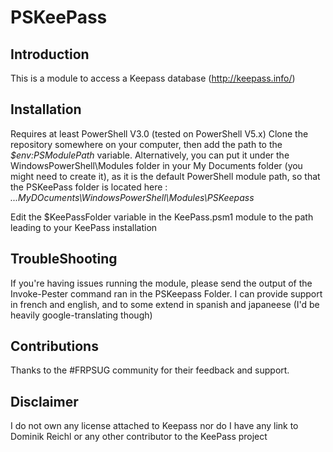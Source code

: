 # PSKeePass
## Introduction
This is a module to access a Keepass database (http://keepass.info/)
## Installation
Requires at least PowerShell V3.0 (tested on PowerShell V5.x)
Clone the repository somewhere on your computer, then add the path to the *$env:PSModulePath* variable.
Alternatively, you can put it under the WindowsPowerShell\Modules folder in your My Documents folder (you might need to create it), as it is the default PowerShell module path, so that the PSKeePass folder is located here : 
*...MyDOcuments\WindowsPowerShell\Modules\PSKeepass*

Edit the $KeePassFolder variable in the KeePass.psm1 module to the path leading to your KeePass installation

## TroubleShooting
If you're having issues running the module, please send the output of the Invoke-Pester command ran in the PSKeepass Folder.
I can provide support in french and english, and to some extend in spanish and japaneese (I'd be heavily google-translating though)
## Contributions
Thanks to the #FRPSUG community for their feedback and support.
## Disclaimer
I do not own any license attached to Keepass nor do I have any link to Dominik Reichl or any other contributor to the KeePass project
